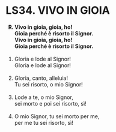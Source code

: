 # LS34. VIVO IN GIOIA

<ol>
	<b><li type="A" value="18">Vivo in gioia, gioia, ho!<br>
		Gioia perché è risorto il Signor.<br>
		Vivo in gioia, gioia, ho!<br>
		Gioia perché è risorto il Signor.</li></b><br>
	<li value="1">Gloria e lode al Signor!<br>
		Gloria e lode al Signor!</li><br>
	<li>Gloria, canto, alleluia!<br>
		Tu sei risorto, o mio Signor!</li><br>
	<li>Lode a te, o mio Signor,<br>
		sei morto e poi sei risorto, sì!</li><br>
	<li>O mio Signor, tu sei morto per me,<br>
		per me tu sei risorto, sì!</li>
</ol>
